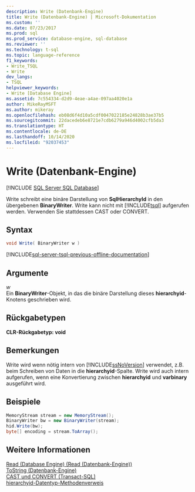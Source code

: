 ```yaml
---
description: Write (Datenbank-Engine)
title: Write (Datenbank-Engine) | Microsoft-Dokumentation
ms.custom: ''
ms.date: 07/23/2017
ms.prod: sql
ms.prod_service: database-engine, sql-database
ms.reviewer: ''
ms.technology: t-sql
ms.topic: language-reference
f1_keywords:
- Write_TSQL
- Write
dev_langs:
- TSQL
helpviewer_keywords:
- Write [Database Engine]
ms.assetid: 7c554334-d2d9-4eae-a4ae-097aa4020e1a
author: MikeRayMSFT
ms.author: mikeray
ms.openlocfilehash: eb08d6f4d10a5cdf0047022185e24828b3ae37b5
ms.sourcegitcommit: 22dacedeb6e8721e7cdb6279a946d4002cfb5da3
ms.translationtype: HT
ms.contentlocale: de-DE
ms.lasthandoff: 10/14/2020
ms.locfileid: "92037453"
---
```

# <a name="write-database-engine"></a>Write (Datenbank-Engine)
[!INCLUDE [SQL Server SQL Database](../../includes/applies-to-version/sql-asdb.md)]

Write schreibt eine binäre Darstellung von **SqlHierarchyId** in den übergebenen **BinaryWriter**. Write kann nicht mit [!INCLUDE[tsql](../../includes/tsql-md.md)] aufgerufen werden. Verwenden Sie stattdessen CAST oder CONVERT.
  
## <a name="syntax"></a>Syntax  
  
```csharp
void Write( BinaryWriter w )
```  

[!INCLUDE[sql-server-tsql-previous-offline-documentation](../../includes/sql-server-tsql-previous-offline-documentation.md)]

## <a name="arguments"></a>Argumente
*w*  
Ein **BinaryWriter**-Objekt, in das die binäre Darstellung dieses **hierarchyid**-Knotens geschrieben wird.
  
## <a name="return-types"></a>Rückgabetypen  
**CLR-Rückgabetyp: void**
  
## <a name="remarks"></a>Bemerkungen  
Write wird wenn nötig intern von [!INCLUDE[ssNoVersion](../../includes/ssnoversion-md.md)] verwendet, z.B. beim Schreiben von Daten in die **hierarchyid**-Spalte. Write wird auch intern aufgerufen, wenn eine Konvertierung zwischen **hierarchyid** und **varbinary** ausgeführt wird.
  
## <a name="examples"></a>Beispiele  
  
```csharp
MemoryStream stream = new MemoryStream();  
BinaryWriter bw = new BinaryWriter(stream);  
hid.Write(bw);  
byte[] encoding = stream.ToArray();  
```  
  
## <a name="see-also"></a>Weitere Informationen
[Read &#40;Database Engine&#41; (Read (Datenbank-Engine))](../../t-sql/data-types/read-database-engine.md)  
[ToString &#40;Datenbank-Engine&#41;](../../t-sql/data-types/tostring-database-engine.md)  
[CAST und CONVERT &#40;Transact-SQL&#41;](../../t-sql/functions/cast-and-convert-transact-sql.md)  
[hierarchyid-Datentyp-Methodenverweis](./hierarchyid-data-type-method-reference.md)
  
